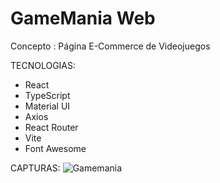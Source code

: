 # GameMania Web

Concepto : Página E-Commerce de Videojuegos

TECNOLOGIAS:

  - React
  - TypeScript
  - Material UI
  - Axios
  - React Router
  - Vite
  - Font Awesome
    
CAPTURAS:
![Gamemania](https://github.com/user-attachments/assets/4d8c9efb-826a-42bb-b330-86419b7fa799)
